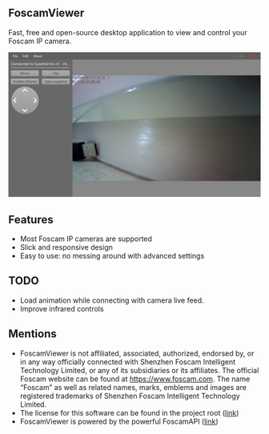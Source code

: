 ## FoscamViewer
Fast, free and open-source desktop application to view and control your Foscam IP camera.

![FoscamViewer screenshot sample](sample.png)

## Features
- Most Foscam IP cameras are supported
- Slick and responsive design
- Easy to use: no messing around with advanced settings

## TODO
- Load animation while connecting with camera live feed.
- Improve infrared controls

## Mentions
- FoscamViewer is not affiliated, associated, authorized, endorsed by, or in any way officially connected with Shenzhen Foscam Intelligent Technology Limited, or any of its subsidiaries or its affiliates. The official Foscam website can be found at https://www.foscam.com. The name “Foscam” as well as related names, marks, emblems and images are registered trademarks of Shenzhen Foscam Intelligent Technology Limited.
- The license for this software can be found in the project root ([link](./LICENSE.md))
- FoscamViewer is powered by the powerful FoscamAPI ([link](https://hypothermic.github.io/FoscamAPI/))